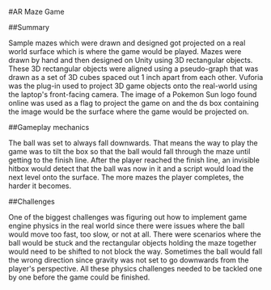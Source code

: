 #AR Maze Game

##Summary

Sample mazes which were drawn and designed got projected on a real world surface which is where the game would be played. Mazes were drawn by hand and then designed on Unity using 3D rectangular objects. These 3D rectangular objects were aligned using a pseudo-graph that was drawn as a set of 3D cubes spaced out 1 inch apart from each other. Vuforia was the plug-in used to project 3D game objects onto the real-world using the laptop's front-facing camera. The image of a Pokemon Sun logo found online was used as a flag to project the game on and the ds box containing the image would be the surface where the game would be projected on. 

##Gameplay mechanics

The ball was set to always fall downwards. That means the way to play the game was to tilt the box so that the ball would fall through the maze until getting to the finish line. After the player reached the finish line, an invisible hitbox would detect that the ball was now in it and a script would load the next level onto the surface. The more mazes the player completes, the harder it becomes.

##Challenges

One of the biggest challenges was figuring out how to implement game engine physics in the real world since there were issues where the ball would move too fast, too slow, or not at all. There were scenarios where the ball would be stuck and the rectangular objects holding the maze together would need to be shifted to not block the way. Sometimes the ball would fall the wrong direction since gravity was not set to go downwards from the player's perspective. All these physics challenges needed to be tackled one by one before the game could be finished.
